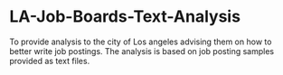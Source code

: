 # LA-Job-Boards-Text-Analysis
To provide analysis to the city of Los angeles advising them on how to better write job postings. The analysis is based on job posting samples provided as text files. 
